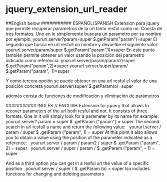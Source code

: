 # jquery_extension_url_reader
##English below
########### ESPAÑOL/SPANISH
Extensión para jquery que permite recuperar parametros de la url tanto resful como no.
Consta de tres formatos. Uno en le simplemente buscara un parametro por su nombre  por ejemplo:
  yoururl.server?param=super
$.getParam("param")=super
El segundo que busca en url resfull un nombre y devuelbe el siguiente valor:
 yoururl.server/param/super
$.getParam("param",1)=super
En este punto también permite obtener un valor usando la posición del parametro indicado como referencia:
 yoururl.server/param/param2/super
$.getParam("param",2)=super
 yoururl.server/super/param/
$.getParam("param",-1)=super

Y como tercera opción se puede obtener en una url resful el valor de una posición concreta 
 yoururl.server/super/
$.getParam(o)=super

además consta de funciones de modificación y eliminación de parámetros

########### INGLÉS // ENGLISH
Extension for jquery that allows to recover parameters of the url both resful and not.
It consists of three formats. One in it will simply look for a parameter by its name for example:
   yoururl.server? param = super
$ .getParam ("param") = super
The second search in url resfull a name and return the following value:
  yoururl.server / param / super
$ .getParam ("param", 1) = super
At this point it also allows you to obtain a value using the position of the parameter indicated as a reference:
  yoururl.server / param / param2 / super
$ .getParam ("param", 2) = super
  yoururl.server / super / param /
$ .getParam ("param", - 1) = super

And as a third option you can get in a resful url the value of a specific position
  yoururl.server / super /
$ .getParam (o) = super
lso includes functions for changing and deleting parameters
